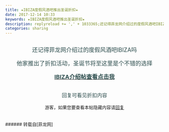 ```yaml
---
title: ★IBIZA度假风酒吧推出圣诞折扣★
date: 2017-12-14 10:33
keywords: ★IBIZA度假风酒吧推出圣诞折扣★
description: replyreload += ',' + 1033365;还记得菲龙网介绍过的度假风酒吧IBIZA吗他家推出了折扣活动，圣诞节将至这里是个不错的选择IBIZA介绍帖查看点击我回复可看见折扣内容游客，如果您要查看本帖隐藏内容请回复
categories: sharing
---
```

<td class="t_f" id="postmessage_1033365">

<script type="4947d825f8af8d4d8ebec6fe-text/javascript">replyreload += ',' + 1033365;</script><div align="center"><img alt="" border="0" class="zoom" data-cf-modified-4947d825f8af8d4d8ebec6fe-="" file="http://www.flw.ph/data/attachment/forum/201703/31/144857f4zbhih70xkkj7wk.jpg.thumb.jpg" id="aimg_RiQEq" lazyloadthumb="1" onclick="" onmouseover="" src="http://www.flw.ph/data/attachment/forum/201703/31/144857f4zbhih70xkkj7wk.jpg.thumb.jpg"/></div><br/>
<div align="center"><font size="4"><font color="#2f4f4f">还记得菲龙网介绍过的度假风酒吧IBIZA吗</font></font></div><br/>
<div align="center"><font size="4"><font color="#2f4f4f">他家推出了折扣活动，圣诞节将至这里是个不错的选择</font></font></div><br/>
<div align="center"><a href="http://www.flw.ph/forum.php?mod=viewthread&amp;tid=197332&amp;highlight=Ibiza" target="_blank"><font size="4"><font color="#2f4f4f"><strong>IBIZA介绍帖查看点击我</strong></font></font></a></div><br/>
<br/>
<div align="center"><font size="3"><font color="#2f4f4f">回复可看见折扣内容</font></font></div><br/>
<div align="center"><div class="locked">游客，如果您要查看本帖隐藏内容请<a data-cf-modified-4947d825f8af8d4d8ebec6fe-="" href="forum.php?mod=post&amp;action=reply&amp;fid=47&amp;tid=299646" onclick="if (!window.__cfRLUnblockHandlers) return false; showWindow('reply', this.href)">回复</a></div></div><br/>
<br/>
</td>
###### 转载自[菲龙网]